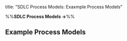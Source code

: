 <frontmatter>
title: "SDLC Process Models: Exaxmple Process Models"
</frontmatter>

<link rel="stylesheet" href="{{baseUrl}}/css/textbook.css">

<div class="website-content">

%%**SDLC Process Models →**%%

## Example Process Models

<div id="main">

<include src="xp/embed.md" boilerplate  />
<include src="scrum/embed.md" boilerplate  />
<include src="unifiedProcess/embed.md" boilerplate  />

</div>

</div>
